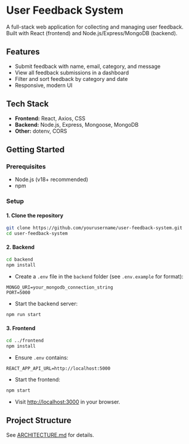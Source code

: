 # User Feedback System

A full-stack web application for collecting and managing user feedback. Built with React (frontend) and Node.js/Express/MongoDB (backend).

## Features

- Submit feedback with name, email, category, and message
- View all feedback submissions in a dashboard
- Filter and sort feedback by category and date
- Responsive, modern UI

## Tech Stack

- **Frontend:** React, Axios, CSS
- **Backend:** Node.js, Express, Mongoose, MongoDB
- **Other:** dotenv, CORS

## Getting Started

### Prerequisites

- Node.js (v18+ recommended)
- npm

### Setup

#### 1. Clone the repository

```sh
git clone https://github.com/yourusername/user-feedback-system.git
cd user-feedback-system
```

#### 2. Backend

```sh
cd backend
npm install
```

- Create a `.env` file in the `backend` folder (see `.env.example` for format):

```
MONGO_URI=your_mongodb_connection_string
PORT=5000
```

- Start the backend server:

```sh
npm run start
```

#### 3. Frontend

```sh
cd ../frontend
npm install
```

- Ensure `.env` contains:

```
REACT_APP_API_URL=http://localhost:5000
```

- Start the frontend:

```sh
npm start
```

- Visit [http://localhost:3000](http://localhost:3000) in your browser.

## Project Structure

See [ARCHITECTURE.md](ARCHITECTURE.md) for details.

